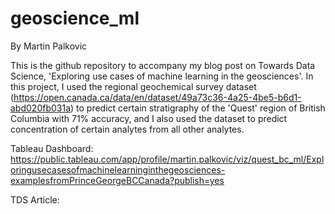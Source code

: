 # geoscience_ml
By Martin Palkovic

This is the github repository to accompany my blog post on Towards Data Science, 
'Exploring use cases of machine learning in the geosciences'. In this project, I used
the regional geochemical survey dataset (https://open.canada.ca/data/en/dataset/49a73c36-4a25-4be5-b6d1-abd020fb031a)
to predict certain stratigraphy of the 'Quest' region of British Columbia with 71% accuracy, and I also used the dataset 
to predict concentration of certain analytes from all other analytes.

Tableau Dashboard: https://public.tableau.com/app/profile/martin.palkovic/viz/quest_bc_ml/Exploringusecasesofmachinelearninginthegeosciences-examplesfromPrinceGeorgeBCCanada?publish=yes

TDS Article:
